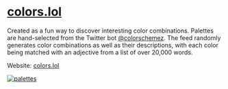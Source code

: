 # [colors.lol](https://colors.lol/)

Created as a fun way to discover interesting color combinations. Palettes are hand-selected from the Twitter bot [@colorschemez](https://twitter.com/colorschemez). The feed randomly generates color combinations as well as their descriptions, with each color being matched with an adjective from a list of over 20,000 words. 

Website: [colors.lol](https://colors.lol/)

[![palettes](https://www.colors.lol/assets/images/palettes.png)](https://colors.lol/)
